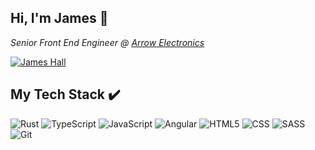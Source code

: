 ## Hi, I'm James 👋

<p>
  <em>Senior Front End Engineer @ <a href="https://www.linkedin.com/company/arrow-electronics/">Arrow Electronics</a></em>
</p>

[![James Hall](https://img.shields.io/badge/James-%230077B5.svg?style=for-the-badge&logo=linkedin&logoColor=white)](https://www.linkedin.com/in/james-hall-treworgy-064b5a112/)

## My Tech Stack :heavy_check_mark:
![Rust](https://img.shields.io/badge/rust-%23F05033.svg?style=for-the-badge&logo=rust&logoColor=white) 
![TypeScript](https://img.shields.io/badge/typescript-%23007ACC.svg?style=for-the-badge&logo=typescript&logoColor=white) 
![JavaScript](https://img.shields.io/badge/javascript-%23323330.svg?style=for-the-badge&logo=javascript&logoColor=%23F7DF1E) 
![Angular](https://img.shields.io/badge/angular-%23DD0031.svg?style=for-the-badge&logo=angular&logoColor=white) 
![HTML5](https://img.shields.io/badge/HTML5-E34F26?style=for-the-badge&logo=html5&logoColor=white) 
![CSS](https://img.shields.io/badge/CSS3-1572B6?style=for-the-badge&logo=css3&logoColor=white) 
![SASS](https://img.shields.io/badge/Sass-CC6699?style=for-the-badge&logo=sass&logoColor=white) 
![Git](https://img.shields.io/badge/git-%23F05033.svg?style=for-the-badge&logo=git&logoColor=white)


